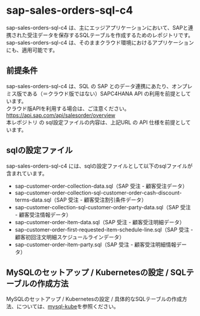 # sap-sales-orders-sql-c4  
sap-sales-orders-sql-c4 は、主にエッジアプリケーションにおいて、SAPと連携された受注データを保存するSQLテーブルを作成するためのレポジトリです。  
sap-sales-orders-sql-c4 は、そのままクラウド環境におけるアプリケーションにも、適用可能です。

## 前提条件  
sap-sales-orders-sql-c4 は、SQL の SAP とのデータ連携にあたり、オンプレミス版である（＝クラウド版ではない）SAPC4HANA API の利用を前提としています。  
クラウド版APIを利用する場合は、ご注意ください。  
https://api.sap.com/api/salesorder/overview  
本レポジトリ の sql設定ファイルの内容は、上記URL の API 仕様を前提としています。  

## sqlの設定ファイル
sap-sales-orders-sql-c4 には、sqlの設定ファイルとして以下のsqlファイルが含まれています。  

* sap-customer-order-collection-data.sql（SAP 受注 - 顧客受注データ）  
* sap-customer-order-collection-sql-customer-order-cash-discount-terms-data.sql（SAP 受注 - 顧客受注割引条件データ）  
* sap-customer-collection-sql-customer-order-party-data.sql（SAP 受注 - 顧客受注情報データ）
* sap-customer-order-item-data.sql（SAP 受注 - 顧客受注明細データ）  
* sap-customer-order-first-requested-item-schedule-line.sql（SAP 受注 - 顧客初回注文明細スケジュールラインデータ）  
* sap-customer-order-item-party.sql（SAP 受注 - 顧客受注明細情報データ）  
## MySQLのセットアップ / Kubernetesの設定 / SQLテーブルの作成方法
MySQLのセットアップ / Kubernetesの設定 / 具体的なSQLテーブルの作成方法、については、[mysql-kube](https://github.com/latonaio/mysql-kube)を参照ください。